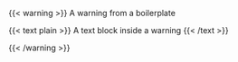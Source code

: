 ---
---
{{< warning >}}
A warning from a boilerplate

{{< text plain >}}
A text block inside a warning
{{< /text >}}

{{< /warning >}}
